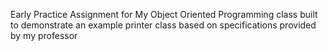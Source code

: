 Early Practice Assignment for My Object Oriented Programming class 
built to demonstrate an example printer class based on specifications provided by my professor
